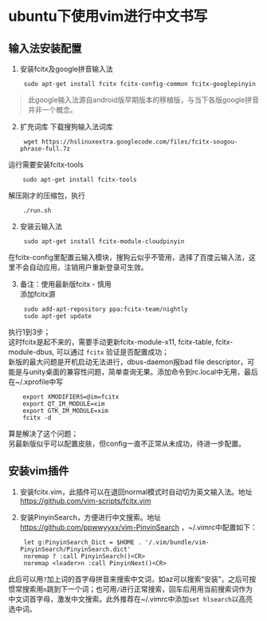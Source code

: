 # ubuntu下使用vim进行中文书写

## 输入法安装配置
1. 安装fcitx及google拼音输入法

        sudo apt-get install fcitx fcitx-config-common fcitx-googlepinyin
>此google输入法源自android版早期版本的移植版，与当下各版google拼音并非一个概念。

2. 扩充词库
下载搜狗输入法词库

        wget https://hslinuxextra.googlecode.com/files/fcitx-sougou-phrase-full.7z
运行需要安装fcitx-tools

        sudo apt-get install fcitx-tools
解压刚才的压缩包，执行

        ./run.sh

2. 安装云输入法

        sudo apt-get install fcitx-module-cloudpinyin
在fcitx-config里配置云输入模块，搜狗云似乎不管用，选择了百度云输入法，这里不会自动应用，注销用户重新登录可生效。

3. 备注：使用最新版fcitx - 慎用  
添加fcitx源

        sudo add-apt-repository ppa:fcitx-team/nightly
        sudo apt-get update
执行1到3步；  
这时fcitx是起不来的，需要手动更新fcitx-module-x11, fcitx-table, fcitx-module-dbus, 可以通过 `fcitx` 验证是否配置成功；  
新版的最大问题是开机启动无法进行，dbus-daemon报bad file descriptor，可能是与unity桌面的兼容性问题，简单查询无果。添加命令到rc.local中无用，最后在~/.xprofile中写
      
        export XMODIFIERS=@im=fcitx
        export QT_IM_MODULE=xim
        export GTK_IM_MODULE=xim
        fcitx -d
算是解决了这个问题；  
另最新版似乎可以配置皮肤，但config一直不正常从未成功，待进一步配置。

## 安装vim插件
1. 安装fcitx.vim，此插件可以在退回normal模式时自动切为英文输入法。地址 https://github.com/vim-scripts/fcitx.vim

2. 安装PinyinSearch，方便进行中文搜索。地址 https://github.com/ppwwyyxx/vim-PinyinSearch ，~/.vimrc中配置如下：

        let g:PinyinSearch_Dict = $HOME . '/.vim/bundle/vim-PinyinSearch/PinyinSearch.dict'
        noremap ? :call PinyinSearch()<CR>
        noremap <leader>n :call PinyinNext()<CR>

此后可以用`?`加上词的首字母拼音来搜索中文词，如az可以搜索“安装”，之后可按惯常搜索用`n`跳到下一个词；也可用`/`进行正常搜索，回车后用<leader>用当前搜索词作为中文词首字母，激发中文搜索。此外推荐在~/.vimrc中添加`set hlsearch`以高亮选中词。
